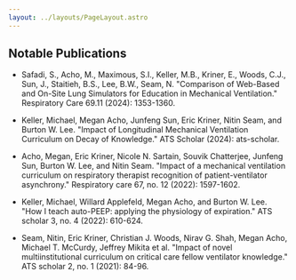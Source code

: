 ```yaml
---
layout: ../layouts/PageLayout.astro
---
```


## Notable Publications

- Safadi, S., Acho, M., Maximous, S.I., Keller, M.B., Kriner, E., Woods, C.J., Sun, J., Staitieh, B.S., Lee, B.W., Seam, N. "Comparison of Web-Based and On-Site Lung Simulators for Education in Mechanical Ventilation." Respiratory Care 69.11 (2024): 1353-1360.

- Keller, Michael, Megan Acho, Junfeng Sun, Eric Kriner, Nitin Seam, and Burton W. Lee. "Impact of Longitudinal Mechanical Ventilation Curriculum on Decay of Knowledge." ATS Scholar (2024): ats-scholar.

- Acho, Megan, Eric Kriner, Nicole N. Sartain, Souvik Chatterjee, Junfeng Sun, Burton W. Lee, and Nitin Seam. "Impact of a mechanical ventilation curriculum on respiratory therapist recognition of patient-ventilator asynchrony." Respiratory care 67, no. 12 (2022): 1597-1602.

- Keller, Michael, Willard Applefeld, Megan Acho, and Burton W. Lee. "How I teach auto-PEEP: applying the physiology of expiration." ATS scholar 3, no. 4 (2022): 610-624.

- Seam, Nitin, Eric Kriner, Christian J. Woods, Nirav G. Shah, Megan Acho, Michael T. McCurdy, Jeffrey Mikita et al. "Impact of novel multiinstitutional curriculum on critical care fellow ventilator knowledge." ATS scholar 2, no. 1 (2021): 84-96. 